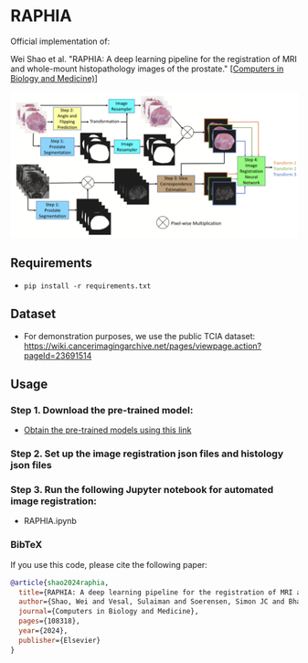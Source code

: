 # RAPHIA
Official implementation of: 

Wei Shao et al. "RAPHIA: A deep learning pipeline for the registration of MRI and whole-mount histopathology images of the prostate."  [[Computers in Biology and Medicine)](https://doi.org/10.1016/j.compbiomed.2024.108318)]

![](RAPHIA_Pipeline.png)

## Requirements
* `pip install -r requirements.txt`

## Dataset
- For demonstration purposes, we use the public TCIA dataset: https://wiki.cancerimagingarchive.net/pages/viewpage.action?pageId=23691514

## Usage
### Step 1. Download the pre-trained model:
* [Obtain the pre-trained models using this link](https://drive.google.com/drive/folders/1QrvcQHZupHxyvaZZFl1hZI3apN3uK7Vq?usp=sharing)

### Step 2. Set up the image registration json files and histology json files

### Step 3. Run the following Jupyter notebook for automated image registration:
* RAPHIA.ipynb

### BibTeX
If you use this code, please cite the following paper:

```bibtex
@article{shao2024raphia,
  title={RAPHIA: A deep learning pipeline for the registration of MRI and whole-mount histopathology images of the prostate},
  author={Shao, Wei and Vesal, Sulaiman and Soerensen, Simon JC and Bhattacharya, Indrani and Golestani, Negar and Yamashita, Rikiya and Kunder, Christian A and Fan, Richard E and Ghanouni, Pejman and Brooks, James D and others},
  journal={Computers in Biology and Medicine},
  pages={108318},
  year={2024},
  publisher={Elsevier}
}
